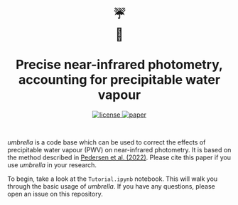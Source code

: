 <h1 align="center">
☔<br>
🔭<br>
<br>
Precise near-infrared photometry, accounting for precipitable water vapour</h1>

<p align="center">
    <a href="">
        <img src="https://img.shields.io/badge/license-MIT-lightgray.svg?style=flat" alt="license"/>
    </a>
    <a href="">
        <img src="https://img.shields.io/badge/paper-yellow.svg?style=flat" alt="paper"/>
    </a>
</p>

<br>

*umbrella* is a code base which can be used to correct the effects of precipitable water vapour (PWV) on near-infrared photometry. It is based on the method described in [Pedersen et al. (2022)](). Please cite this paper if you use *umbrella* in your research. 

To begin, take a look at the `Tutorial.ipynb` notebook. This will walk you through the basic usage of *umbrella*. If you have any questions, please open an issue on this repository.
